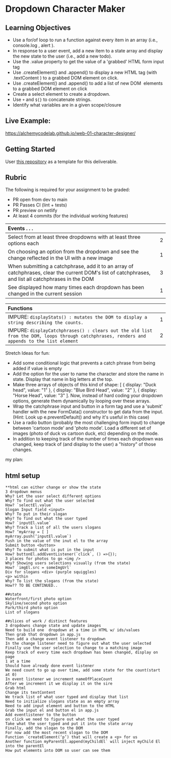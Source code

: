 # Dropdown Character Maker

## Learning Objectives

- Use a for/of loop to run a function against every item in an array (i.e., console.log , alert ).
- In response to a user event, add a new item to a state array and display the new state to the user (i.e., add a new todo).
- Use the .value property to get the value of a 'grabbed' HTML form input tag
- Use .createElement() and .append() to display a new HTML tag (with .textContent ) to a grabbed DOM element on click.
- Use .createElement() and .append() to add a list of new DOM  elements to a grabbed DOM element on click
- Create a select element to create a dropdown.
- Use `+` and `${}` to concatenate strings.
- Identify what variables are in a given scope/closure

## Live Example:

https://alchemycodelab.github.io/web-01-character-designer/

## Getting Started

User [this repository](https://github.com/alchemycodelab/half-baked-web-01-character-designer) as a template for this deliverable.

## Rubric

The following is required for your assignment to be graded:

- PR open from dev to main
- PR Passes CI (lint + tests)
- PR preview on netlify
- At least 4 commits (for the individual working features)

| Events . . .                                                                                                                                          |     |
| :---------------------------------------------------------------------------------------------------------------------------------------------------- | --: |
| Select from at least three dropdowns with at least three options each                                                                                 |   2 |
| On choosing an option from the dropdown and see the change reflected in the UI with a new image                                                       |   1 |
| When submitting a catchphrase, add it to an array of catchphrases, clear the current DOM's list of catchphrases, and list all catchphrases in the DOM |   3 |
| See displayed how many times each dropdown has been changed in the current session                                                                    |   1 |

| Functions                                                                                                                                   |     |
| :------------------------------------------------------------------------------------------------------------------------------------------ | --: |
| IMPURE: `displayStats() : mutates the DOM to display a string describing the counts.`                                                       |   1 |
| IMPURE: `displayCatchphrases() : clears out the old list from the DOM, loops through catchphrases, renders and appends to the list element` |   2 |

Stretch Ideas for fun:

- Add some conditional logic that prevents a catch phrase from being added if value is empty
- Add the option for the user to name the character and store the name in state. Display that name in big letters at the top.
- Make three arrays of objects of this kind of shape: [ { display: "Duck head", value: "1" }, { display: "Blue Bird Head", value: "2" }, { display: "Horse Head", value: "3" ]. Now, instead of hard coding your dropdown options, generate them dynamically by looping over these arrays.
- Wrap the catchphrase input and button in a form tag and use a 'submit' handler with the new FormData() constructor to get data from the input. (Hint: Look up e.preventDefault() and why it's useful in this case)
- Use a radio button (probably the most challenging form input) to change between 'cartoon mode' and 'photo mode'. Load a different set of images (photo of duck vs cartoon duck, etc) depending on the mode.
- In addition to keeping track of the number of times each dropdown was changed, keep track of (and display to the user) a "history" of those changes.

my plan:
## html setup
    **html can either change or show the state
    3 dropdown menus
    Why? Let the user select different options
    Why? To find out what the user selected
    How? `selectEl.value`
    Slogan Input field <input>
    Why? To put in their slogan
    Why? To find out what the user typed
    How? `inputEl.value`
    Why? Track a list of all the users slogans
    How? ‘myArray = [ ]
    myArray.push(‘inputEl.value`)
    Push in the value of the inut el to the array
    Submit button <button>
    Why? To submit what is put in the input
    How? buttonEl.addEventListener(`click`, () =>{});
    3 places for photos to go <img />
    Why? Showing users selections visually (from the state)
    How? `imgEl.src = someImgUrl`
    Div for slogans <div> (purple squiggles)
    <p> within 
    Why? To list the slogans (from the state)
    How?? TO BE CONTINUED..

    ##state
    Waterfront/first photo option
    Skyline/second photo option
    Park/third photo option
    List of slogans

    ##slices of work / distinct features
    3 dropdowns change state and update images
    Need to build one  dropdown at a time in HTML w/ ids/values
    Then grab that dropdown in app.js
    Then add a change event listener to dropdown
    In the change listener need to figure out what the user selected
    Finally use the user selection to change to a matching image
    Keep track of every time each dropdown has been changed, display on page
    1 at a time
    Should have already done event listener
    We need count to go up over time, add some state for the count(start at 0)
    In event listener we increment nameOfPlaceCount
    After we increment it we display it on the sire
    Grab html
    Change its textContent
    We track list of what user typed and display that list
    Need to initialize slogans state as an empty array
    Need to add input element and button to the HTML
    Grab the input el and button el in app.js
    Add eventlistener to the button
    on click we need to figure out what the user typed
    Take what the user typed and put it into the state array
    Finally, add the slogan to the DOM
    For now add the most recent slogan to the DOM
    Function `createElement(‘p’) that will create a <p> for us
    Another function myParentEl.append(myChildEl` will inject myChild El into the parentEl
    How put elements into DOM so user can see them
